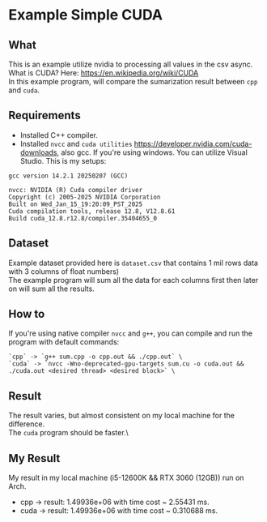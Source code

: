 # Example Simple CUDA
## What
This is an example utilize nvidia to processing all values in the csv async.\
What is CUDA? Here: https://en.wikipedia.org/wiki/CUDA \
In this example program, will compare the sumarization result between `cpp` and `cuda`.

## Requirements
- Installed C++ compiler.
- Installed `nvcc` and `cuda utilities` https://developer.nvidia.com/cuda-downloads, also gcc.
If you're using windows. You can utilize Visual Studio.
This is my setups:
```
gcc version 14.2.1 20250207 (GCC)

nvcc: NVIDIA (R) Cuda compiler driver
Copyright (c) 2005-2025 NVIDIA Corporation
Built on Wed_Jan_15_19:20:09_PST_2025
Cuda compilation tools, release 12.8, V12.8.61
Build cuda_12.8.r12.8/compiler.35404655_0
```

## Dataset
Example dataset provided here is `dataset.csv` that contains 1 mil rows data with 3 columns of float numbers) \
The example program will sum all the data for each columns first then later on will sum all the results.

## How to
If you're using native compiler `nvcc` and `g++`, you can compile and run the program with default commands:
```
`cpp` -> `g++ sum.cpp -o cpp.out && ./cpp.out` \
`cuda` -> `nvcc -Wno-deprecated-gpu-targets sum.cu -o cuda.out && ./cuda.out <desired thread> <desired block>` \ 
```

## Result
The result varies, but almost consistent on my local machine for the difference.\
The `cuda` program should be faster.\

## My Result
My result in my local machine (i5-12600K && RTX 3060 (12GB)) run on Arch.
- cpp -> result: 1.49936e+06 with time cost ~ 2.55431 ms.
- cuda -> result: 1.49936e+06 with time cost ~ 0.310688 ms. 
